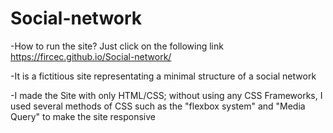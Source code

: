 # Social-network
-How to run the site? Just click on the following link https://fircec.github.io/Social-network/

-It is a fictitious site representating a minimal structure of a social network

-I made the Site with only HTML/CSS; without using any CSS Frameworks, I used several methods of CSS such as the "flexbox system" and "Media Query" to make the site responsive
